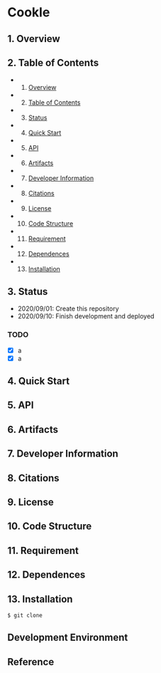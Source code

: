 # Cookle

##  1. <a name='Overview'></a>Overview


##  2. <a name='TableofContents'></a>Table of Contents
<!-- vscode-markdown-toc -->
* 1. [Overview](#Overview)
* 2. [Table of Contents](#TableofContents)
* 3. [Status](#Status)
* 4. [Quick Start](#QuickStart)
* 5. [API](#API)
* 6. [Artifacts](#Artifacts)
* 7. [Developer Information](#DeveloperInformation)
* 8. [Citations](#Citations)
* 9. [License](#License)
* 10. [Code Structure](#CodeStructure)
* 11. [Requirement](#Requirement)
* 12. [Dependences](#Dependences)
* 13. [Installation](#Installation)


##  3. <a name='Status'></a>Status
* 2020/09/01: Create this repository
* 2020/09/10: Finish development and deployed

### TODO
* [x] a
* [x] a

##  4. <a name='QuickStart'></a>Quick Start

##  5. <a name='API'></a>API


##  6. <a name='Artifacts'></a>Artifacts


##  7. <a name='DeveloperInformation'></a>Developer Information

##  8. <a name='Citations'></a>Citations

##  9. <a name='License'></a>License

##  10. <a name='CodeStructure'></a>Code Structure

##  11. <a name='Requirement'></a>Requirement

##  12. <a name='Dependences'></a>Dependences

##  13. <a name='Installation'></a>Installation
```bash
$ git clone 
```

## Development Environment

## Reference


